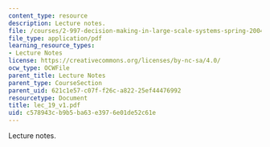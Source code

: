 ```yaml
---
content_type: resource
description: Lecture notes.
file: /courses/2-997-decision-making-in-large-scale-systems-spring-2004/c578943cb9b5ba63e3976e01de52c61e_lec_19_v1.pdf
file_type: application/pdf
learning_resource_types:
- Lecture Notes
license: https://creativecommons.org/licenses/by-nc-sa/4.0/
ocw_type: OCWFile
parent_title: Lecture Notes
parent_type: CourseSection
parent_uid: 621c1e57-c07f-f26c-a822-25ef44476992
resourcetype: Document
title: lec_19_v1.pdf
uid: c578943c-b9b5-ba63-e397-6e01de52c61e
---
```

Lecture notes.
